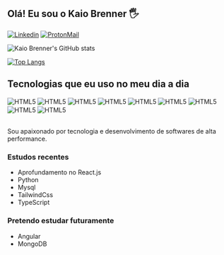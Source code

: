 
## Olá! Eu sou o Kaio Brenner 🖐️

[![Linkedin](https://img.shields.io/badge/LinkedIn-0077B5?style=for-the-badge&logo=linkedin&logoColor=white)](https://www.linkedin.com/in/kaiobrenner/) [![ProtonMail](https://img.shields.io/badge/ProtonMail-8B89CC?style=for-the-badge&logo=protonmail&logoColor=white)](mailto:kaiobrenner460@protonmail.com)


![Kaio Brenner's GitHub stats](https://github-readme-stats.vercel.app/api?username=kaiobrenner&show_icons=true&theme=dracula)

[![Top Langs](https://github-readme-stats.vercel.app/api/top-langs/?username=kaiobrenner&layout=compact)](https://github.com/kaiobrenner/github-readme-stats)


## Tecnologias que eu uso no meu dia a dia

<div style="display: inline_block">
    <img align="center" alt="HTML5" src="https://img.shields.io/badge/React-20232A?style=for-the-badge&logo=react&logoColor=61DAFB">
    <img align="center" alt="HTML5" src="https://img.shields.io/badge/JavaScript-323330?style=for-the-badge&logo=javascript&logoColor=F7DF1E">
    <img align="center" alt="HTML5" src="https://img.shields.io/badge/Bootstrap-563D7C?style=for-the-badge&logo=bootstrap&logoColor=white">
    <img align="center" alt="HTML5" src="https://img.shields.io/badge/Tailwind_CSS-38B2AC?style=for-the-badge&logo=tailwind-css&logoColor=white">
    <img align="center" alt="HTML5" src="https://img.shields.io/badge/HTML5-E34F26?style=for-the-badge&logo=html5&logoColor=white">
    <img align="center" alt="HTML5" src="https://img.shields.io/badge/CSS3-1572B6?style=for-the-badge&logo=css3&logoColor=white">
    <img align="center" alt="HTML5" src="https://img.shields.io/badge/MySQL-00000F?style=for-the-badge&logo=mysql&logoColor=white">
    <img align="center" alt="HTML5" src="https://img.shields.io/badge/Python-14354C?style=for-the-badge&logo=python&logoColor=white">
    <img align="center" alt="HTML5" src="https://img.shields.io/badge/Node.js-43853D?style=for-the-badge&logo=node.js&logoColor=white">
</div> <br/>

Sou apaixonado por tecnologia e desenvolvimento de softwares de alta performance.

### Estudos recentes

- Aprofundamento no React.js
- Python
- Mysql
- TailwindCss
- TypeScript

### Pretendo estudar futuramente
- Angular
- MongoDB


